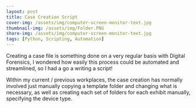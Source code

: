 ```yaml
---
layout: post
title: Case Creation Script
cover-img: /assets/img/computer-screen-monitor-text.jpg
thumbnail-img: /assets/img/Folder.PNG
share-img: /assets/img/computer-screen-monitor-text.jpg
tags: [Python, Scripting, Automation]
---
```


Creating a case file is something done on a very regular basis with Digital Forensics, I wondered how easily this process could be automated and streamlined, so I had a go a writing a script!

Within my current / previous workplaces, the case creation has normally involved just manually copying a template folder and changing what is necessary, as well as creating each set of folders for each exhibit manually, specifying the device type.
